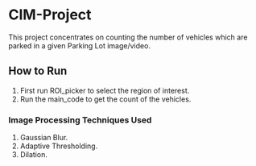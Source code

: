 # CIM-Project
This project concentrates on counting the number of vehicles which are parked in a given Parking Lot image/video.

## How to Run
1. First run ROI_picker to select the region of interest.
2. Run the main_code to get the count of the vehicles.

### Image Processing Techniques Used
1. Gaussian Blur.
2. Adaptive Thresholding.
3. Dilation.
